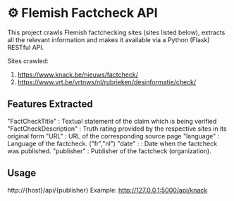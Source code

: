 # ⚙ Flemish Factcheck API

This project crawls Flemish factchecking sites (sites listed below), extracts all the relevant information and makes it available via a Python (Flask) RESTful API.

Sites crawled:
1. https://www.knack.be/nieuws/factcheck/
2. https://www.vrt.be/vrtnws/nl/rubrieken/desinformatie/check/

## Features Extracted
"FactCheckTitle" : Textual statement of the claim which is being verified
"FactCheckDescription" : Truth rating provided by the respective sites in its original form
"URL" : URL of the corresponding source page
"language" : Language of the factcheck. ("fr","nl")
"date" : : Date when the factcheck was published.
"publisher" : Publisher of the factcheck (organization).

## Usage
http://{host}/api/{publisher}
Example: http://127.0.0.1:5000/api/knack
